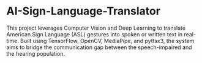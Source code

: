 # AI-Sign-Language-Translator
This project leverages Computer Vision and Deep Learning to translate American Sign Language (ASL) gestures into spoken or written text in real-time. Built using TensorFlow, OpenCV, MediaPipe, and pyttsx3, the system aims to bridge the communication gap between the speech-impaired and the hearing population.  
